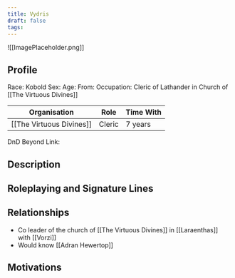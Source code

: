 ```yaml
---
title: Vydris
draft: false
tags:
---
```

![[ImagePlaceholder.png]]

## Profile
Race: Kobold
Sex: 
Age:
From:
Occupation: Cleric of Lathander in Church of [[The Virtuous Divines]] 

| Organisation             | Role   | Time With |
| ------------------------ | ------ | --------- |
| [[The Virtuous Divines]] | Cleric | 7 years   |

DnD Beyond Link:

## Description

## Roleplaying and Signature Lines

## Relationships
- Co leader of the church of [[The Virtuous Divines]] in [[Laraenthas]] with [[Vorzi]]
- Would know [[Adran Hewertop]] 
## Motivations




